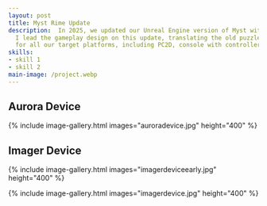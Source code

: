 ```yaml
---
layout: post
title: Myst Rime Update
description:  In 2025, we updated our Unreal Engine version of Myst with the long-awaited Rime age, from RealMyst.
  I lead the gameplay design on this update, translating the old puzzles to new, more modern designs that worked
  for all our target platforms, including PC2D, console with controller, and VR. 
skills: 
- skill 1
- skill 2
main-image: /project.webp 
---
```


## Aurora Device

{% include image-gallery.html images="auroradevice.jpg" height="400" %}

## Imager Device

{% include image-gallery.html images="imagerdeviceearly.jpg" height="400" %}

{% include image-gallery.html images="imagerdevice.jpg" height="400" %}
